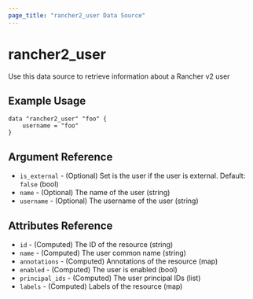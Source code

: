 ```yaml
---
page_title: "rancher2_user Data Source"
---
```


# rancher2\_user

Use this data source to retrieve information about a Rancher v2 user

## Example Usage

```
data "rancher2_user" "foo" {
    username = "foo"
}
```

## Argument Reference

* `is_external` - (Optional) Set is the user if the user is external. Default: `false` (bool)
* `name` - (Optional) The name of the user (string)
* `username` - (Optional) The username of the user (string)

## Attributes Reference

* `id` - (Computed) The ID of the resource (string)
* `name` - (Computed) The user common name (string)
* `annotations` - (Computed) Annotations of the resource (map)
* `enabled` - (Computed) The user is enabled (bool)
* `principal_ids` - (Computed) The user principal IDs (list)
* `labels` - (Computed) Labels of the resource (map)
